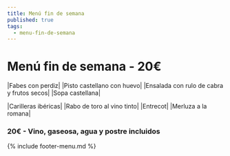 ```yaml
---
title: Menú fin de semana
published: true
tags:
  - menu-fin-de-semana
---
```


# Menú fin de semana - 20€

|Fabes con perdiz|
|Pisto castellano con huevo|
|Ensalada con rulo de cabra y frutos secos|
|Sopa castellana|

|Carilleras ibéricas|
|Rabo de toro al vino tinto|
|Entrecot|
|Merluza a la romana|


### 20€ - Vino, gaseosa, agua y postre incluidos


{% include footer-menu.md %}
